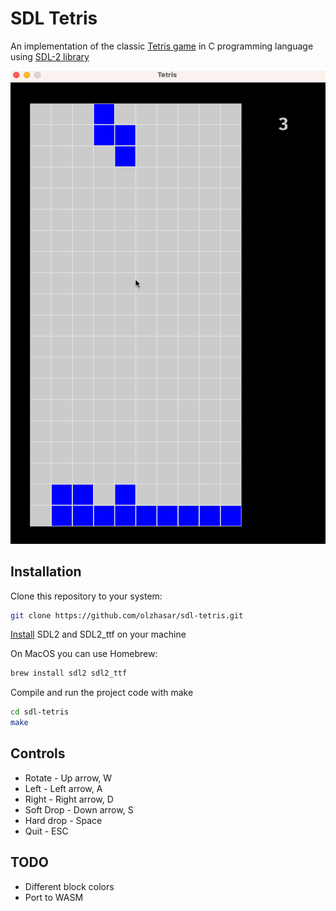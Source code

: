 # SDL Tetris

An implementation of the classic [Tetris game](https://en.wikipedia.org/wiki/Tetris) in C programming language using [SDL-2 library](https://www.libsdl.org/)

![Preview](preview.gif)

## Installation

Clone this repository to your system:

```sh
git clone https://github.com/olzhasar/sdl-tetris.git
```

[Install](https://wiki.libsdl.org/SDL2/Installation) SDL2 and SDL2_ttf on your machine

On MacOS you can use Homebrew:

```sh
brew install sdl2 sdl2_ttf
```

Compile and run the project code with make

```sh
cd sdl-tetris
make
```

## Controls

- Rotate - Up arrow, W
- Left - Left arrow, A
- Right - Right arrow, D
- Soft Drop - Down arrow, S
- Hard drop - Space
- Quit - ESC

## TODO

- Different block colors
- Port to WASM
